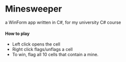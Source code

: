# Minesweeper
a WinForm app written in C#, for my university C# course

#### How to play
- Left click opens the cell
- Right click flags/unflags a cell
- To win, flag all 10 cells that contain a mine.
